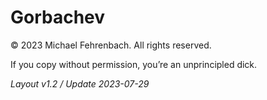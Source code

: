 # Gorbachev

© 2023 Michael Fehrenbach. All rights reserved.

If you copy without permission, you’re an unprincipled dick.

*Layout v<span title="Version">1.2</span> / Update <span title="Date">2023-07-29</span>*
